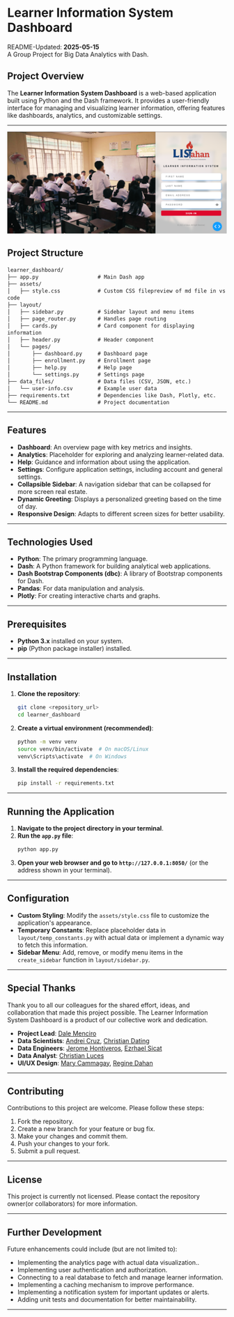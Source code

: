 # Learner Information System Dashboard

README-Updated: **2025-05-15**  
A Group Project for Big Data Analytics with Dash.

## Project Overview
The **Learner Information System Dashboard** is a web-based application built using Python and the Dash framework. It provides a user-friendly interface for managing and visualizing learner information, offering features like dashboards, analytics, and customizable settings.

---
![Login Preview](assets/app_preview/login_prev.png)

## Project Structure
```plaintext
learner_dashboard/
├── app.py                   # Main Dash app
├── assets/
│   ├── style.css            # Custom CSS filepreview of md file in vs code
├── layout/
│   ├── sidebar.py           # Sidebar layout and menu items
│   ├── page_router.py       # Handles page routing
│   ├── cards.py             # Card component for displaying information
│   ├── header.py            # Header component
│   └── pages/
│       ├── dashboard.py     # Dashboard page
│       ├── enrollment.py    # Enrollment page
│       ├── help.py          # Help page
│       └── settings.py      # Settings page
├── data_files/              # Data files (CSV, JSON, etc.)
│   └── user-info.csv        # Example user data
├── requirements.txt         # Dependencies like Dash, Plotly, etc.
└── README.md                # Project documentation
```

---

## Features

* **Dashboard**: An overview page with key metrics and insights.
* **Analytics**: Placeholder for exploring and analyzing learner-related data.
* **Help**: Guidance and information about using the application.
* **Settings**: Configure application settings, including account and general settings.
* **Collapsible Sidebar**: A navigation sidebar that can be collapsed for more screen real estate.
* **Dynamic Greeting**: Displays a personalized greeting based on the time of day.
* **Responsive Design**: Adapts to different screen sizes for better usability.

---

## Technologies Used

* **Python**: The primary programming language.
* **Dash**: A Python framework for building analytical web applications.
* **Dash Bootstrap Components (dbc)**: A library of Bootstrap components for Dash.
* **Pandas**: For data manipulation and analysis.
* **Plotly**: For creating interactive charts and graphs.

---

## Prerequisites

* **Python 3.x** installed on your system.
* **pip** (Python package installer) installed.

---

## Installation

1. **Clone the repository**:
    ```bash
    git clone <repository_url>
    cd learner_dashboard
    ```

2. **Create a virtual environment (recommended)**:
    ```bash
    python -m venv venv
    source venv/bin/activate  # On macOS/Linux
    venv\Scripts\activate  # On Windows
    ```

3. **Install the required dependencies**:
    ```bash
    pip install -r requirements.txt
    ```

---

## Running the Application

1. **Navigate to the project directory in your terminal**.
2. **Run the `app.py` file**:
    ```bash
    python app.py
    ```
3. **Open your web browser and go to `http://127.0.0.1:8050/`** (or the address shown in your terminal).

---

## Configuration

* **Custom Styling**: Modify the `assets/style.css` file to customize the application's appearance.
* **Temporary Constants**: Replace placeholder data in `layout/temp_constants.py` with actual data or implement a dynamic way to fetch this information.
* **Sidebar Menu**: Add, remove, or modify menu items in the `create_sidebar` function in `layout/sidebar.py`.

---

## Special Thanks

Thank you to all our colleagues for the shared effort, ideas, and collaboration that made this project possible. The Learner Information System Dashboard is a product of our collective work and dedication.

- **Project Lead**: [Dale Menciro](https://github.com/DaleMenciro)
- **Data Scientists**: [Andrei Cruz](https://github.com/CruzAndrei), [Christian Dating](https://github.com/christian-dating12)
- **Data Engineers**: [Jerome Hontiveros](https://github.com/hontiverome), [Ezrhael Sicat](https://github.com/Ezrhael21)
- **Data Analyst**: [Christian Luces](https://github.com/ChristianJamesLuces)
- **UI/UX Design**: [Mary Cammagay](https://github.com/Irish-C), [Regine Dahan](https://github.com/rgndhn12)

---

## Contributing

Contributions to this project are welcome. Please follow these steps:

1. Fork the repository.
2. Create a new branch for your feature or bug fix.
3. Make your changes and commit them.
4. Push your changes to your fork.
5. Submit a pull request.

---

## License

This project is currently not licensed. Please contact the repository owner(or collaborators) for more information.

---

## Further Development

Future enhancements could include (but are not limited to):

* Implementing the analytics page with actual data visualization..
* Implementing user authentication and authorization.
* Connecting to a real database to fetch and manage learner information.
* Implementing a caching mechanism to improve performance.
* Implementing a notification system for important updates or alerts.
* Adding unit tests and documentation for better maintainability.

---